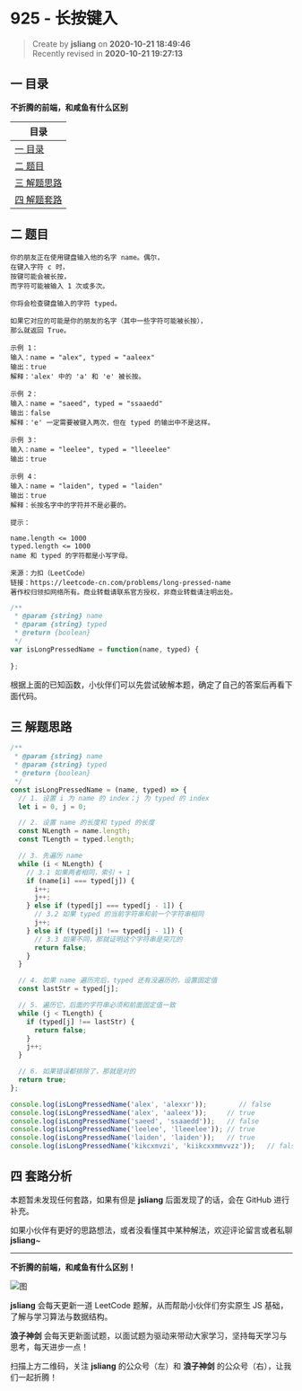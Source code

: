 925 - 长按键入
===

> Create by **jsliang** on **2020-10-21 18:49:46**  
> Recently revised in **2020-10-21 19:27:13**

<!-- 目录开始 -->
## 一 目录

**不折腾的前端，和咸鱼有什么区别**

| 目录 |
| --- |
| [一 目录](#chapter-one) |
| [二 题目](#chapter-two) |
| [三 解题思路](#chapter-three) |
| [四 解题套路](#chapter-four) |
<!-- 目录结束 -->

## 二 题目



```
你的朋友正在使用键盘输入他的名字 name。偶尔，
在键入字符 c 时，
按键可能会被长按，
而字符可能被输入 1 次或多次。

你将会检查键盘输入的字符 typed。

如果它对应的可能是你的朋友的名字（其中一些字符可能被长按），
那么就返回 True。

示例 1：
输入：name = "alex", typed = "aaleex"
输出：true
解释：'alex' 中的 'a' 和 'e' 被长按。

示例 2：
输入：name = "saeed", typed = "ssaaedd"
输出：false
解释：'e' 一定需要被键入两次，但在 typed 的输出中不是这样。

示例 3：
输入：name = "leelee", typed = "lleeelee"
输出：true

示例 4：
输入：name = "laiden", typed = "laiden"
输出：true
解释：长按名字中的字符并不是必要的。

提示：

name.length <= 1000
typed.length <= 1000
name 和 typed 的字符都是小写字母。

来源：力扣（LeetCode）
链接：https://leetcode-cn.com/problems/long-pressed-name
著作权归领扣网络所有。商业转载请联系官方授权，非商业转载请注明出处。
```

```js
/**
 * @param {string} name
 * @param {string} typed
 * @return {boolean}
 */
var isLongPressedName = function(name, typed) {
    
};
```

根据上面的已知函数，小伙伴们可以先尝试破解本题，确定了自己的答案后再看下面代码。

## 三 解题思路



```js
/**
 * @param {string} name
 * @param {string} typed
 * @return {boolean}
 */
const isLongPressedName = (name, typed) => {
  // 1. 设置 i 为 name 的 index；j 为 typed 的 index
  let i = 0, j = 0;

  // 2. 设置 name 的长度和 typed 的长度
  const NLength = name.length;
  const TLength = typed.length;

  // 3. 先遍历 name
  while (i < NLength) {
    // 3.1 如果两者相同，索引 + 1
    if (name[i] === typed[j]) {
      i++;
      j++;
    } else if (typed[j] === typed[j - 1]) {
      // 3.2 如果 typed 的当前字符串和前一个字符串相同
      j++;
    } else if (typed[j] !== typed[j - 1]) {
      // 3.3 如果不同，那就证明这个字符串是突兀的
      return false;
    }
  }

  // 4. 如果 name 遍历完后，typed 还有没遍历的，设置固定值
  const lastStr = typed[j];

  // 5. 遍历它，后面的字符串必须和前面固定值一致
  while (j < TLength) {
    if (typed[j] !== lastStr) {
      return false;
    }
    j++;
  }

  // 6. 如果错误都排除了，那就是对的
  return true;
};

console.log(isLongPressedName('alex', 'alexxr'));        // false
console.log(isLongPressedName('alex', 'aaleex'));     // true
console.log(isLongPressedName('saeed', 'ssaaedd'));   // false
console.log(isLongPressedName('leelee', 'lleeelee')); // true
console.log(isLongPressedName('laiden', 'laiden'));   // true
console.log(isLongPressedName('kikcxmvzi', 'kiikcxxmmvvzz'));   // false
```

## 四 套路分析



本题暂未发现任何套路，如果有但是 **jsliang** 后面发现了的话，会在 GitHub 进行补充。

如果小伙伴有更好的思路想法，或者没看懂其中某种解法，欢迎评论留言或者私聊 **jsliang**~

---

**不折腾的前端，和咸鱼有什么区别！**

![图](https://github.com/LiangJunrong/document-library/blob/master/public-repertory/img/z-index-small.png?raw=true)

**jsliang** 会每天更新一道 LeetCode 题解，从而帮助小伙伴们夯实原生 JS 基础，了解与学习算法与数据结构。

**浪子神剑** 会每天更新面试题，以面试题为驱动来带动大家学习，坚持每天学习与思考，每天进步一点！

扫描上方二维码，关注 **jsliang** 的公众号（左）和 **浪子神剑** 的公众号（右），让我们一起折腾！

